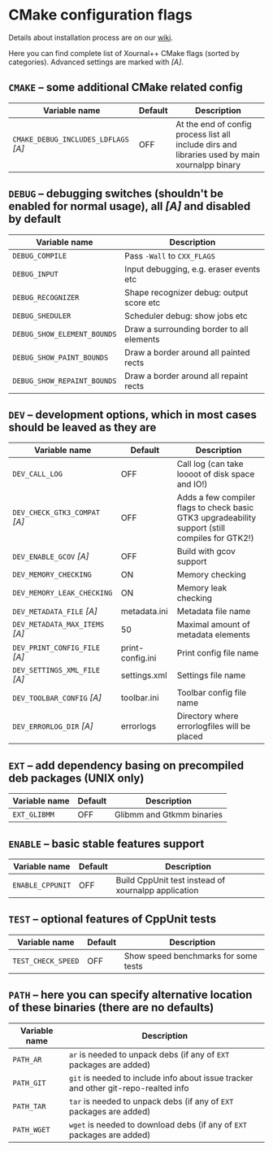 # CMake configuration flags

Details about installation process are on our [wiki](https://github.com/xournalpp/xournalpp/wiki/Installing).

Here you can find complete list of Xournal++ CMake flags (sorted by categories). Advanced settings are marked with *[A]*.

## `CMAKE` – some additional CMake related config

| Variable name                        | Default | Description
| ------------------------------------ | ------- | -----------
| `CMAKE_DEBUG_INCLUDES_LDFLAGS` *[A]* | OFF     | At the end of config process list all include dirs and libraries used by main xournalpp binary


## `DEBUG` – debugging switches (shouldn't be enabled for normal usage), all *[A]* and disabled by default

| Variable name               | Description
| --------------------------- | -----------
| `DEBUG_COMPILE`             | Pass `-Wall` to `CXX_FLAGS`
| `DEBUG_INPUT`               | Input debugging, e.g. eraser events etc
| `DEBUG_RECOGNIZER`          | Shape recognizer debug: output score etc
| `DEBUG_SHEDULER`            | Scheduler debug: show jobs etc
| `DEBUG_SHOW_ELEMENT_BOUNDS` | Draw a surrounding border to all elements
| `DEBUG_SHOW_PAINT_BOUNDS`   | Draw a border around all painted rects
| `DEBUG_SHOW_REPAINT_BOUNDS` | Draw a border around all repaint rects


## `DEV` – development options, which in most cases should be leaved as they are

| Variable name                  | Default          | Description
| ------------------------------ | ---------------- | -----------
| `DEV_CALL_LOG`                 | OFF              | Call log (can take loooot of disk space and IO!)
| `DEV_CHECK_GTK3_COMPAT` *[A]*  | OFF              | Adds a few compiler flags to check basic GTK3 upgradeability support (still compiles for GTK2!)
| `DEV_ENABLE_GCOV` *[A]*        | OFF              | Build with gcov support
| `DEV_MEMORY_CHECKING`          | ON               | Memory checking
| `DEV_MEMORY_LEAK_CHECKING`     | ON               | Memory leak checking
| `DEV_METADATA_FILE` *[A]*      | metadata.ini     | Metadata file name
| `DEV_METADATA_MAX_ITEMS` *[A]* | 50               | Maximal amount of metadata elements
| `DEV_PRINT_CONFIG_FILE` *[A]*  | print-config.ini | Print config file name
| `DEV_SETTINGS_XML_FILE` *[A]*  | settings.xml     | Settings file name
| `DEV_TOOLBAR_CONFIG` *[A]*     | toolbar.ini      | Toolbar config file name
| `DEV_ERRORLOG_DIR` *[A]*       | errorlogs        | Directory where errorlogfiles will be placed


## `EXT` – add dependency basing on precompiled deb packages (UNIX only)

| Variable name | Default | Description
| ------------- | ------- | -----------
| `EXT_GLIBMM`  | OFF     | Glibmm and Gtkmm binaries


## `ENABLE` – basic stable features support

| Variable name        | Default | Description
| -------------------- | ------- | -----------
| `ENABLE_CPPUNIT`     | OFF     | Build CppUnit test instead of xournalpp application


## `TEST` – optional features of CppUnit tests

| Variable name      | Default | Description
| ------------------ | ------- | -----------
| `TEST_CHECK_SPEED` | OFF     | Show speed benchmarks for some tests


## `PATH` – here you can specify alternative location of these binaries (there are no defaults)

| Variable name | Description
| ------------- | -----------
| `PATH_AR`     | `ar` is needed to unpack debs (if any of `EXT` packages are added)
| `PATH_GIT`    | `git` is needed to include info about issue tracker and other git-repo-realted info
| `PATH_TAR`    | `tar` is needed to unpack debs (if any of `EXT` packages are added)
| `PATH_WGET`   | `wget` is needed to download debs (if any of `EXT` packages are added)

